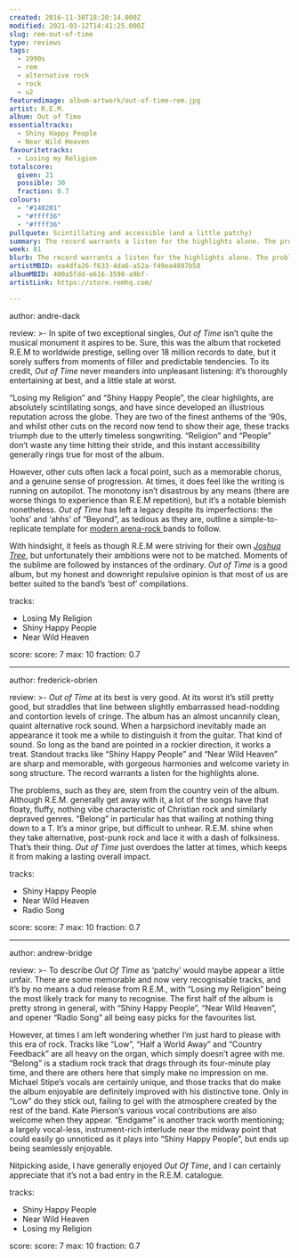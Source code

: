 ```yaml
---
created: 2016-11-30T18:20:14.000Z
modified: 2021-03-12T14:41:25.000Z
slug: rem-out-of-time
type: reviews
tags:
  - 1990s
  - rem
  - alternative rock
  - rock
  - u2
featuredimage: album-artwork/out-of-time-rem.jpg
artist: R.E.M.
album: Out of Time
essentialtracks:
  - Shiny Happy People
  - Near Wild Heaven
favouritetracks:
  - Losing my Religion
totalscore:
  given: 21
  possible: 30
  fraction: 0.7
colours:
  - "#140201"
  - "#ffff36"
  - "#ffff36"
pullquote: Scintillating and accessible (and a little patchy)
summary: The record warrants a listen for the highlights alone. The problems, such as they are, stem from the country vein of the album. Although R.E.M. generally get away with it, a lot of the songs have that floaty, fluffy, nothing vibe characteristic of Christian rock.
week: 81
blurb: The record warrants a listen for the highlights alone. The problems, such as they are, stem from the country vein of the album. It borders on twee at times.
artistMBID: ea4dfa26-f633-4da6-a52a-f49ea4897b58
albumMBID: 400a5fdd-e616-3598-a9bf-
artistLink: https://store.remhq.com/

---
```


author: andre-dack

review: >-
  In spite of two exceptional singles, *Out of Time* isn’t quite the musical monument it aspires to be. Sure, this was the album that rocketed R.E.M to worldwide prestige, selling over 18 million records to date, but it sorely suffers from moments of filler and predictable tendencies. To its credit, *Out of Time* never meanders into unpleasant listening: it’s thoroughly entertaining at best, and a little stale at worst.
  
  “Losing my Religion” and “Shiny Happy People”, the clear highlights, are absolutely scintillating songs, and have since developed an illustrious reputation across the globe. They are two of the finest anthems of the ‘90s, and whilst other cuts on the record now tend to show their age, these tracks triumph due to the utterly timeless songwriting. “Religion” and “People” don’t waste any time hitting their stride, and this instant accessibility generally rings true for most of the album.
  
  However, other cuts often lack a focal point, such as a memorable chorus, and a genuine sense of progression. At times, it does feel like the writing is running on autopilot. The monotony isn’t disastrous by any means (there are worse things to experience than R.E.M repetition), but it’s a notable blemish nonetheless. *Out of Time* has left a legacy despite its imperfections: the ‘oohs’ and ‘ahhs’ of “Beyond”, as tedious as they are, outline a simple-to-replicate template for [modern arena-rock ](https://www.youtube.com/watch?v=RF0HhrwIwp0)bands to follow.
  
  With hindsight, it feels as though R.E.M were striving for their own [*Joshua Tree*](/reviews/u2-the-joshua-tree/), but unfortunately their ambitions were not to be matched. Moments of the sublime are followed by instances of the ordinary. *Out of Time* is a good album, but my honest and downright repulsive opinion is that most of us are better suited to the band’s ‘best of’ compilations.

tracks:
  - Losing My Religion
  - ­Shiny Happy People
  - ­Near Wild Heaven

score:
  score: 7
  max: 10
  fraction: 0.7

---
author: frederick-obrien

review: >-
  *Out of Time* at its best is very good. At its worst it’s still pretty good, but straddles that line between slightly embarrassed head-nodding and contortion levels of cringe. The album has an almost uncannily clean, quaint alternative rock sound. When a harpsichord inevitably made an appearance it took me a while to distinguish it from the guitar. That kind of sound. So long as the band are pointed in a rockier direction, it works a treat. Standout tracks like “Shiny Happy People” and “Near Wild Heaven” are sharp and memorable, with gorgeous harmonies and welcome variety in song structure. The record warrants a listen for the highlights alone.
  
  The problems, such as they are, stem from the country vein of the album. Although R.E.M. generally get away with it, a lot of the songs have that floaty, fluffy, nothing vibe characteristic of Christian rock and similarly depraved genres. “Belong” in particular has that wailing at nothing thing down to a T. It’s a minor gripe, but difficult to unhear. R.E.M. shine when they take alternative, post-punk rock and lace it with a dash of folksiness. That’s their thing. *Out of Time* just overdoes the latter at times, which keeps it from making a lasting overall impact.

tracks:
  - Shiny Happy People
  - ­Near Wild Heaven
  - ­Radio Song

score:
  score: 7
  max: 10
  fraction: 0.7

---
author: andrew-bridge

review: >-
  To describe *Out Of Time* as ‘patchy’ would maybe appear a little unfair. There are some memorable and now very recognisable tracks, and it’s by no means a dud release from R.E.M., with “Losing my Religion” being the most likely track for many to recognise. The first half of the album is pretty strong in general, with “Shiny Happy People”, “Near Wild Heaven”, and opener “Radio Song” all being easy picks for the favourites list.
  
  However, at times I am left wondering whether I’m just hard to please with this era of rock. Tracks like “Low”, “Half a World Away” and “Country Feedback” are all heavy on the organ, which simply doesn’t agree with me. “Belong” is a stadium rock track that drags through its four-minute play time, and there are others here that simply make no impression on me. Michael Stipe’s vocals are certainly unique, and those tracks that do make the album enjoyable are definitely improved with his distinctive tone. Only in “Low” do they stick out, failing to gel with the atmosphere created by the rest of the band. Kate Pierson’s various vocal contributions are also welcome when they appear. “Endgame” is another track worth mentioning; a largely vocal-less, instrument-rich interlude near the midway point that could easily go unnoticed as it plays into “Shiny Happy People”, but ends up being seamlessly enjoyable.
  
  Nitpicking aside, I have generally enjoyed *Out Of Time*, and I can certainly appreciate that it’s not a bad entry in the R.E.M. catalogue.

tracks:
  - Shiny Happy People
  - ­Near Wild Heaven
  - ­Losing my Religion

score:
  score: 7
  max: 10
  fraction: 0.7
